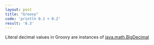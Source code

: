 ```yaml
---
layout: post
title: "Groovy"
code: 'println 0.1 + 0.2'
result: '0.3'
---
```

Literal decimal values in Groovy are instances of [java.math.BigDecimal](https://docs.oracle.com/javase/8/docs/api/java/math/BigDecimal.html)
